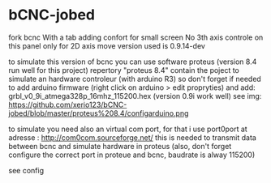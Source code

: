# bCNC-jobed
fork bcnc
 With a tab adding confort for small screen No 3th axis controle on this panel only for 2D axis move
 version used is 0.9.14-dev


to simulate this version of bcnc you can use software proteus (version 8.4 run well for this project) repertory "proteus 8.4" contain the poject to simulate an hardware controleur (with arduino R3) so don't forget if needed to add arduino firmware (right click on arduino > edit propryties) and add: grbl_v0_9i_atmega328p_16mhz_115200.hex
(version 0.9i work well) see img: https://github.com/xerio123/bCNC-jobed/blob/master/proteus%208.4/configarduino.png

to simulate you need also an virtual com port, for that i use port0port at adresse : http://com0com.sourceforge.net/ this is needed to transmit data between bcnc and simulate hardware in proteus (also, don't forget configure the correct port in proteue and bcnc, baudrate is alway 115200)

see config
